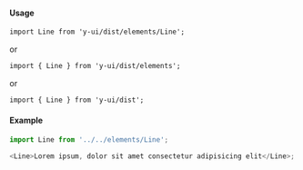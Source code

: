#### Usage

```markdown
import Line from 'y-ui/dist/elements/Line';
```

or

```markdown
import { Line } from 'y-ui/dist/elements';
```

or

```markdown
import { Line } from 'y-ui/dist';
```

#### Example

```js
import Line from '../../elements/Line';

<Line>Lorem ipsum, dolor sit amet consectetur adipisicing elit</Line>;
```
